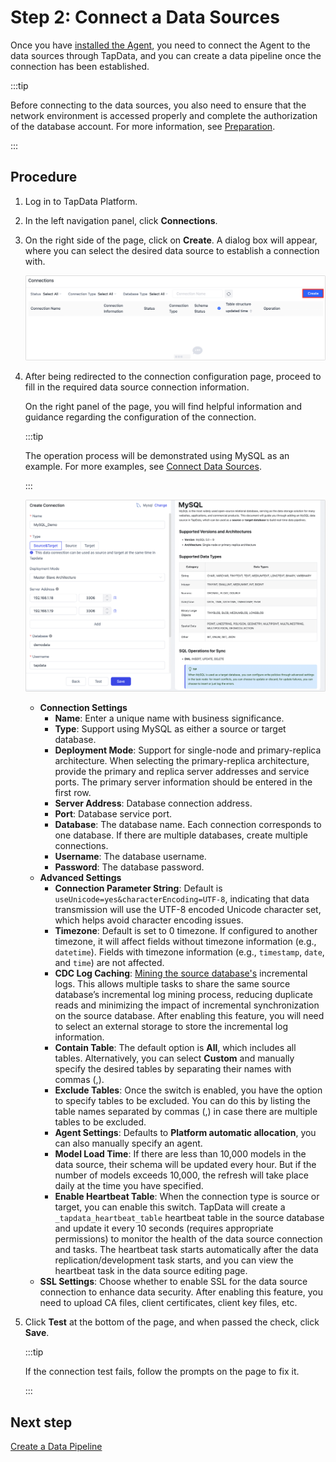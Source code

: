 # Step 2: Connect a Data Sources



Once you have [installed the Agent](../_backup-files/install.md), you need to connect the Agent to the data sources through TapData, and you can create a data pipeline once the connection has been established.

:::tip

Before connecting to the data sources, you also need to ensure that the network environment is accessed properly and complete the authorization of the database account. For more information, see [Preparation](../connectors/README.md).

:::

## Procedure

1. Log in to TapData Platform.

2. In the left navigation panel, click **Connections**.

3. On the right side of the page, click on **Create**. A dialog box will appear, where you can select the desired data source to establish a connection with.

   ![Connection Demo](../images/connect_database_demo.png)

4. After being redirected to the connection configuration page, proceed to fill in the required data source connection information. 

   On the right panel of the page, you will find helpful information and guidance regarding the configuration of the connection.

   :::tip

   The operation process will be demonstrated using MySQL as an example. For more examples, see [Connect Data Sources](../connectors/README.md).

   :::

   ![Connection configuration example](../images/mysql_connection_demo.png)

   * **Connection Settings**
     * **Name**: Enter a unique name with business significance.
     * **Type**: Support using MySQL as either a source or target database.
     * **Deployment Mode**: Support for single-node and primary-replica architecture. When selecting the primary-replica architecture, provide the primary and replica server addresses and service ports. The primary server information should be entered in the first row.
     * **Server Address**: Database connection address.
     * **Port**: Database service port.
     * **Database**: The database name. Each connection corresponds to one database. If there are multiple databases, create multiple connections.
     * **Username**: The database username.
     * **Password**: The database password.
    * **Advanced Settings**
      * **Connection Parameter String**: Default is `useUnicode=yes&characterEncoding=UTF-8`, indicating that data transmission will use the UTF-8 encoded Unicode character set, which helps avoid character encoding issues.
      * **Timezone**: Default is set to 0 timezone. If configured to another timezone, it will affect fields without timezone information (e.g., `datetime`). Fields with timezone information (e.g., `timestamp`, `date`, and `time`) are not affected.
      * **CDC Log Caching**: [Mining the source database's](../operational-data-hub/advanced/share-mining.md) incremental logs. This allows multiple tasks to share the same source database’s incremental log mining process, reducing duplicate reads and minimizing the impact of incremental synchronization on the source database. After enabling this feature, you will need to select an external storage to store the incremental log information.
      * **Contain Table**: The default option is **All**, which includes all tables. Alternatively, you can select **Custom** and manually specify the desired tables by separating their names with commas (,).
      * **Exclude Tables**: Once the switch is enabled, you have the option to specify tables to be excluded. You can do this by listing the table names separated by commas (,) in case there are multiple tables to be excluded.
      * **Agent Settings**: Defaults to **Platform automatic allocation**, you can also manually specify an agent.
      * **Model Load Time**: If there are less than 10,000 models in the data source, their schema will be updated every hour. But if the number of models exceeds 10,000, the refresh will take place daily at the time you have specified.
      * **Enable Heartbeat Table**: When the connection type is source or target, you can enable this switch. TapData will create a `_tapdata_heartbeat_table` heartbeat table in the source database and update it every 10 seconds (requires appropriate permissions) to monitor the health of the data source connection and tasks. The heartbeat task starts automatically after the data replication/development task starts, and you can view the heartbeat task in the data source editing page.
    * **SSL Settings**: Choose whether to enable SSL for the data source connection to enhance data security. After enabling this feature, you need to upload CA files, client certificates, client key files, etc.

5. Click **Test** at the bottom of the page, and when passed the check, click **Save**.

   :::tip

   If the connection test fails, follow the prompts on the page to fix it.

   :::



## Next step

[Create a Data Pipeline](../_backup-files/create-task.md)